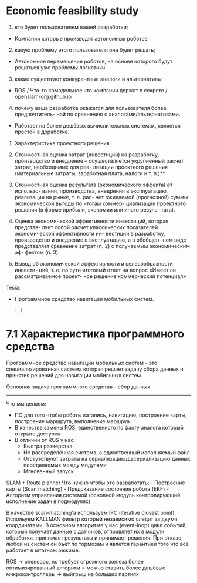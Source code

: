 # Economic feasibility study

1) кто будет пользователем вашей разработки;
- Компании которые производят автономных роботов
2) какую проблему этого пользователя она будет решать;
- Автономное перемещение роботов, на основе которого будут решаться уже проблемы логистики.
3) какие существуют конкурентные аналоги и альтернативы;
- ROS / Что-то самодельное что компании держат в секрете / openslam-org.github.io
4) почему ваша разработка окажется для пользователя более предпочтитель-
ной по сравнению с аналогами/альтернативами.
- Работает на более дешёвых вычислительных системах, является простой в доработке.


1. Характеристика проектного решения

2. Стоимостная оценка затрат (инвестиций) на разработку, производство и
внедрение – осуществляется укрупненный расчет затрат, необходимых для реа-
лизации проектного решения (материальные затраты, заработная плата, налоги
и т. п.)**.
3. Стоимостная оценка результата (экономического эффекта) от использо-
вания, производства, внедрения в эксплуатацию, реализации на рынке, т. е. рас-
чет ожидаемой (прогнозной) суммы экономической выгоды по итогам коммер-
циализации проектного решения (в форме прибыли, экономии или иного резуль-
тата).
4. Оценка экономической эффективности инвестиций, которая представ-
ляет собой расчет классических показателей экономической эффективности ин-
вестиций в разработку, производство и внедрение в эксплуатацию, а в обобщен-
ном виде представляет сравнение затрат (п. 2) с получаемым экономическим эф-
фектом (п. 3).
5. Вывод об экономической эффективности и целесообразности инвести-
ций, т. е. по сути итоговый ответ на вопрос «Имеет ли рассматриваемое проект-
ное решение коммерческий потенциал»


Тема:
- Программное средство навигации мобильных систем.


> !

# 7.1 Характеристика программного средства

Программное средство навигации мобильных систем - это специализированная система которая решает задачу сбора данных и принятия решений для навигации мобильных систем.

Основная задача программного средства - сбор данных 

---

Что мы делаем:
- ПО для того чтобы роботы катались, навигацию, построение карты, построение маршрута, выполнение маршруа
- В качестве замены ROS, единственного по факту аналога который открыто доступен
- В отличии от ROS у нас:
    - Быстра развёрстка
    - Не распределённая система, а единственный исполняемый файл
    - Отстутствуют затраты на сериализацию/десериализацию данных передаваемых между модулями
    - Мгновенный запуск


SLAM + Route planner
Что нужно чтобы это разработать:
    - Построение карты (Scan matching)
    - Предсказание состояния робота (EKF)
    - Алгоритм управления системой
        (основной модуль контролирующий исполнение задач в подмодулях)

В качестве scan-matching'а используем IPC (iterative closest point).
Испольуем KALLMAN фильтр который независимо следит за двумя координатами.
В основном алгоритме у нас (event-loop) цикл событий, который получает данные с датчиков,
отправляет их в модули обработки, принимает результаты и принимает решения.
При отказе любой из систем он бъёт по тормозам и явлется гарантией того что всё работает в штатном режиме.

ROS -> опенсорс, но требует огромного железа
более оптимизированный алгоритм = можно ставить более дешёвые микроконтроллеры
-> выйгрыш на больших партиях
